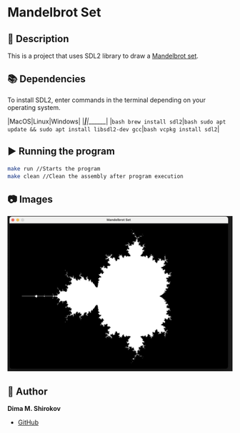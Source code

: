 # Mandelbrot Set

## :speech_balloon: Description

This is a project that uses SDL2 library to draw a [Mandelbrot set](https://en.wikipedia.org/wiki/Mandelbrot_set).

## :books: Dependencies

To install SDL2, enter commands in the terminal depending on your operating system.

|MacOS|Linux|Windows|
|______|_____|_______|
|```bash brew install sdl2```|```bash sudo apt update && sudo apt install libsdl2-dev gcc```|```bash vcpkg install sdl2```|

## :arrow_forward: Running the program

```bash 
make run //Starts the program
make clean //Clean the assembly after program execution
```

## :camera: Images

![](images/image.png)

## :bust_in_silhouette: Author

**Dima M. Shirokov**
- [GitHub](https://github.com/1123581321345589144233377610)


